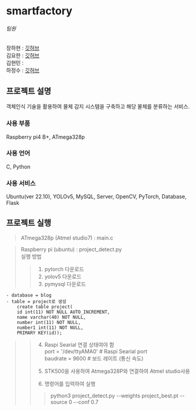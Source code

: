 # smartfactory

###### 팀원
장하현 : [깃허브](https://github.com/ndg5778)  
김요한 : [깃허브](https://github.com/kimyohan12)  
김현민 :   
하정수 : [깃허브](https://github.com/jungsu00)  


## 프로젝트 설명
객체인식 기술을 활용하여 물체 감지 시스템을 구축하고 해당 물체를 분류하는 서비스.

### 사용 부품
Raspberry pi4 B+, ATmega328p

### 사용 언어
C, Python

### 사용 서비스
Ubuntu(ver 22.10), YOLOv5, MySQL, Server, OpenCV, PyTorch, Database, Flask

## 프로젝트 실행
> ATmega328p (Atmel studio7) : main.c  

> Raspberry pi (ubuntu) : project_detect.py  
> 실행 방법  
>   
> > 1. pytorch 다운로드  
> > 2. yolov5 다운로드  
> > 3. pymysql 다운로드  

    - database = blog  
    - table = project로 생성  
    	create table project(  
    	id int(11) NOT NULL AUTO_INCREMENT,  
    	name varchar(40) NOT NULL,  
    	number int(11) NOT NULL,  
    	number1 int(11) NOT NULL,  
    	PRIMARY KEY(id));  

> >		
> > 4. Raspi Searial 연결 상태여야 함  
> > 	port = '/dev/ttyAMA0'   # Raspi Searial port  
> > 	baudrate = 9600         # 보드 레이트 (통신 속도)  
> >   
> > 5. STK500을 사용하여 Atmega328P와 연결하여 Atmel studio사용  
> > 6. 명령어를 입력하여 실행  
> > > python3 project_detect.py --weights project_best.pt --source 0 --conf 0.7